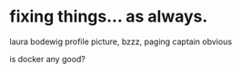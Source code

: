 # fixing things... as always.

laura bodewig profile picture, bzzz, paging captain obvious

is docker any good?
